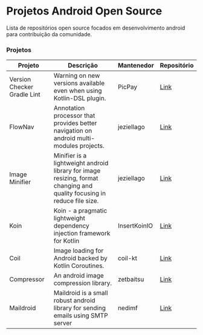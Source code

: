# Projetos Android Open Source

Lista de repositórios open source focados em desenvolvimento android para contribuição da comunidade.

### Projetos

| **Projeto** | **Descrição** | **Mantenedor** | **Repositório** |
| - | - | - | - |
| Version Checker Gradle Lint | Warning on new versions available even when using Kotlin-DSL plugin. | PicPay | [Link](https://github.com/PicPay/version-checker-gradle-lint) |
| FlowNav | Annotation processor that provides better navigation on android multi-modules projects. | jeziellago | [Link](https://github.com/jeziellago/FlowNav) |
| Image Minifier | Minifier is a lightweight android library for image resizing, format changing and quality focusing in reduce file size. | jeziellago | [Link](https://github.com/jeziellago/image-minifier) |
| Koin | Koin - a pragmatic lightweight dependency injection framework for Kotlin | InsertKoinIO | [Link](https://github.com/InsertKoinIO/koin) |
| Coil | Image loading for Android backed by Kotlin Coroutines. | coil-kt | [Link](https://github.com/coil-kt/coil) |
| Compressor | An android image compression library. | zetbaitsu | [Link](https://github.com/zetbaitsu/Compressor) |
| Maildroid | Maildroid is a small robust android library for sending emails using SMTP server | nedimf | [Link](https://github.com/nedimf/maildroid) |